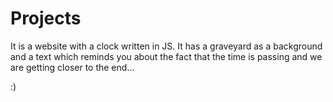 # Projects

It is a website with a clock written in JS. It has a graveyard as a background and a text which reminds you about the 
fact that the time is passing and we are getting closer to the end...

:)
